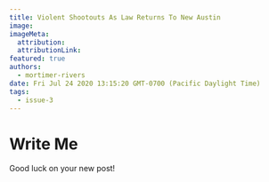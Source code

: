 ```yaml
---
title: Violent Shootouts As Law Returns To New Austin
image:
imageMeta:
  attribution:
  attributionLink:
featured: true
authors: 
  - mortimer-rivers
date: Fri Jul 24 2020 13:15:20 GMT-0700 (Pacific Daylight Time)
tags:
  - issue-3
---
```


# Write Me

Good luck on your new post!
